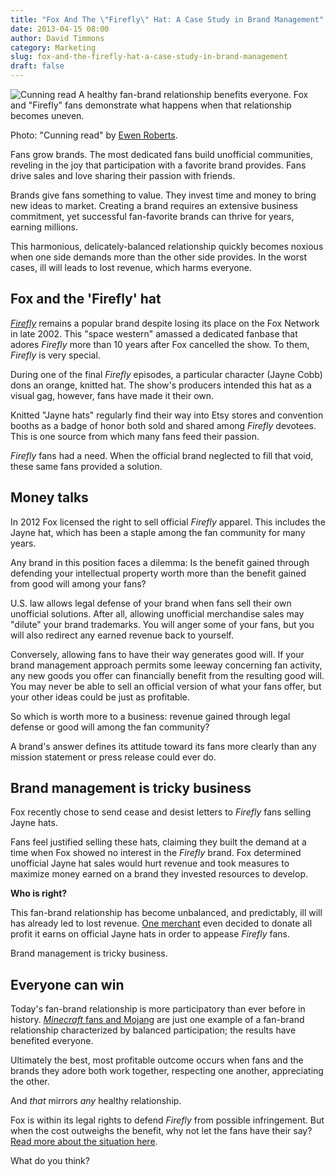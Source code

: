 ```yaml
---
title: "Fox And The \"Firefly\" Hat: A Case Study in Brand Management"
date: 2013-04-15 08:00
author: David Timmons
category: Marketing
slug: fox-and-the-firefly-hat-a-case-study-in-brand-management
draft: false
---
```


![Cunning read][1]
<span class="img-caption">
  A healthy fan-brand relationship benefits everyone. Fox and "Firefly"
  fans demonstrate what happens when that relationship becomes uneven.

  Photo: "Cunning read" by [Ewen Roberts][2].
</span>

Fans grow brands. The most dedicated fans build unofficial communities,
reveling in the joy that participation with a favorite brand provides.
Fans drive sales and love sharing their passion with friends.

Brands give fans something to value. They invest time and money to bring
new ideas to market. Creating a brand requires an extensive business
commitment, yet successful fan-favorite brands can thrive for years,
earning millions.

This harmonious, delicately-balanced relationship quickly becomes
noxious when one side demands more than the other side provides. In the
worst cases, ill will leads to lost revenue, which harms everyone.

## Fox and the 'Firefly' hat

*[Firefly][]* remains a popular brand despite losing its place on the
Fox Network in late 2002. This "space western" amassed a dedicated
fanbase that adores *Firefly* more than 10 years after Fox cancelled
the show. To them, *Firefly* is very special.

During one of the final *Firefly* episodes, a particular character
(Jayne Cobb) dons an orange, knitted hat. The show's producers intended
this hat as a visual gag, however, fans have made it their own.

Knitted "Jayne hats" regularly find their way into Etsy stores and
convention booths as a badge of honor both sold and shared among
*Firefly* devotees. This is one source from which many fans feed their
passion.

*Firefly* fans had a need. When the official brand neglected to fill
that void, these same fans provided a solution.

## Money talks

In 2012 Fox licensed the right to sell official *Firefly* apparel. This
includes the Jayne hat, which has been a staple among the fan community
for many years.

Any brand in this position faces a dilemma: Is the benefit gained
through defending your intellectual property worth more than the benefit
gained from good will among your fans?

U.S. law allows legal defense of your brand when fans sell their own
unofficial solutions. After all, allowing unofficial merchandise sales
may "dilute" your brand trademarks. You will anger some of your fans,
but you will also redirect any earned revenue back to yourself.

Conversely, allowing fans to have their way generates good will. If your
brand management approach permits some leeway concerning fan activity,
any new goods you offer can financially benefit from the resulting good
will. You may never be able to sell an official version of what your
fans offer, but your other ideas could be just as profitable.

So which is worth more to a business: revenue gained through legal
defense or good will among the fan community?

A brand's answer defines its attitude toward its fans more clearly than
any mission statement or press release could ever do.

## Brand management is tricky business

Fox recently chose to send cease and desist letters to *Firefly* fans
selling Jayne hats.

Fans feel justified selling these hats, claiming they built the demand
at a time when Fox showed no interest in the *Firefly* brand. Fox
determined unofficial Jayne hat sales would hurt revenue and took
measures to maximize money earned on a brand they invested resources to
develop.

**Who is right?**

This fan-brand relationship has become unbalanced, and predictably, ill
will has already led to lost revenue. [One merchant][3] even decided to
donate all profit it earns on official Jayne hats in order to appease
*Firefly* fans.

Brand management is tricky business.

## Everyone can win

Today's fan-brand relationship is more participatory than ever before in
history. [*Minecraft* fans and Mojang][4] are just one example of a
fan-brand relationship characterized by balanced participation; the
results have benefited everyone.

Ultimately the best, most profitable outcome occurs when fans and the
brands they adore both work together, respecting one another,
appreciating the other.

And *that* mirrors *any* healthy relationship.

Fox is within its legal rights to defend *Firefly* from possible
infringement. But when the cost outweighs the benefit, why not let the
fans have their say? [Read more about the situation here][5].

What do you think?


[1]: {{imagePath}}2013/04/fox-and-the-firefly-hat-a-case-study-in-brand-management0.jpg
  "Fox And The 'Firefly' Hat: A Case Study in Brand Management"

[2]: http://www.flickr.com/photos/donabelandewen/3755969693/
  "View the original photo on Flickr."

[3]: http://www.thinkgeek.com/blog/2013/04/nice-hat-jayne.html
  "Click here to read more about Think Geek's response."

[4]: {{rootPath}}./why-minecraft-should-be-your-model-online-community/
  "Click here to read more about 'Minecraft' and Mojang."

[5]: http://www.buzzfeed.com/ellievhall/firefly-hat-triggers-corporate-crackdown
  "Click here to read more about the Jayne hat."

[Firefly]: http://www.imdb.com/title/tt0303461/
  "Click here to read more about 'Firefly'."
